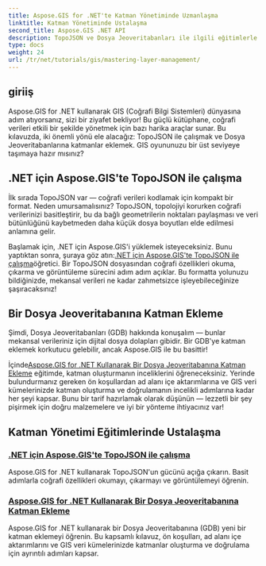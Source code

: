 ```yaml
---
title: Aspose.GIS for .NET'te Katman Yönetiminde Uzmanlaşma
linktitle: Katman Yönetiminde Ustalaşma
second_title: Aspose.GIS .NET API
description: TopoJSON ve Dosya Jeoveritabanları ile ilgili eğitimlerle Aspose.GIS for .NET'in potansiyelini açığa çıkarın. Katman yönetiminizi basitleştirin.
type: docs
weight: 24
url: /tr/net/tutorials/gis/mastering-layer-management/
---
```

## giriiş

Aspose.GIS for .NET kullanarak GIS (Coğrafi Bilgi Sistemleri) dünyasına adım atıyorsanız, sizi bir ziyafet bekliyor! Bu güçlü kütüphane, coğrafi verileri etkili bir şekilde yönetmek için bazı harika araçlar sunar. Bu kılavuzda, iki önemli yönü ele alacağız: TopoJSON ile çalışmak ve Dosya Jeoveritabanlarına katmanlar eklemek. GIS oyununuzu bir üst seviyeye taşımaya hazır mısınız?

## .NET için Aspose.GIS'te TopoJSON ile çalışma

İlk sırada TopoJSON var — coğrafi verileri kodlamak için kompakt bir format. Neden umursamalısınız? TopoJSON, topolojiyi korurken coğrafi verilerinizi basitleştirir, bu da bağlı geometrilerin noktaları paylaşması ve veri bütünlüğünü kaybetmeden daha küçük dosya boyutları elde edilmesi anlamına gelir. 

 Başlamak için, .NET için Aspose.GIS'i yüklemek isteyeceksiniz. Bunu yaptıktan sonra, şuraya göz atın:[.NET için Aspose.GIS'te TopoJSON ile çalışma](./working-with-topojson/)öğretici. Bir TopoJSON dosyasından coğrafi özellikleri okuma, çıkarma ve görüntüleme sürecini adım adım açıklar. Bu formatta yolunuzu bildiğinizde, mekansal verileri ne kadar zahmetsizce işleyebileceğinize şaşıracaksınız!

## Bir Dosya Jeoveritabanına Katman Ekleme

Şimdi, Dosya Jeoveritabanları (GDB) hakkında konuşalım — bunlar mekansal verileriniz için dijital dosya dolapları gibidir. Bir GDB'ye katman eklemek korkutucu gelebilir, ancak Aspose.GIS ile bu basittir! 

 İçinde[Aspose.GIS for .NET Kullanarak Bir Dosya Jeoveritabanına Katman Ekleme](./add-layer-to-file-geo-database/) eğitimde, katman oluşturmanın inceliklerini öğreneceksiniz. Yerinde bulundurmanız gereken ön koşullardan ad alanı içe aktarımlarına ve GIS veri kümelerinizde katman oluşturma ve doğrulamanın incelikli adımlarına kadar her şeyi kapsar. Bunu bir tarif hazırlamak olarak düşünün — lezzetli bir şey pişirmek için doğru malzemelere ve iyi bir yönteme ihtiyacınız var!

## Katman Yönetimi Eğitimlerinde Ustalaşma
### [.NET için Aspose.GIS'te TopoJSON ile çalışma](./working-with-topojson/)
Aspose.GIS for .NET kullanarak TopoJSON'un gücünü açığa çıkarın. Basit adımlarla coğrafi özellikleri okumayı, çıkarmayı ve görüntülemeyi öğrenin.
### [Aspose.GIS for .NET Kullanarak Bir Dosya Jeoveritabanına Katman Ekleme](./add-layer-to-file-geo-database/)
Aspose.GIS for .NET kullanarak bir Dosya Jeoveritabanına (GDB) yeni bir katman eklemeyi öğrenin. Bu kapsamlı kılavuz, ön koşulları, ad alanı içe aktarımlarını ve GIS veri kümelerinizde katmanlar oluşturma ve doğrulama için ayrıntılı adımları kapsar.
